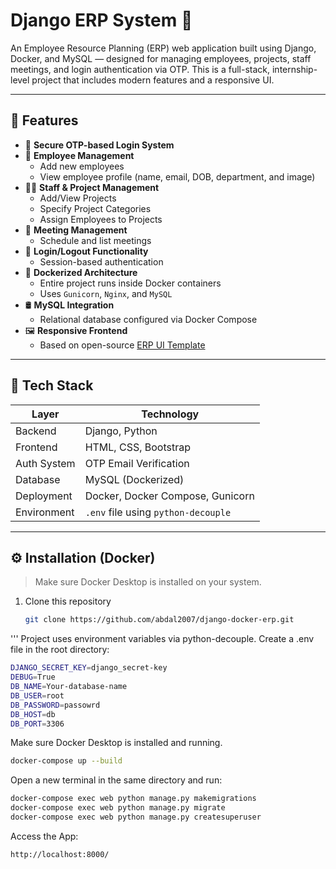 # Django ERP System 🚀

An Employee Resource Planning (ERP) web application built using Django, Docker, and MySQL — designed for managing employees, projects, staff meetings, and login authentication via OTP. This is a full-stack, internship-level project that includes modern features and a responsive UI.

---

## 🔐 Features

- 🔑 **Secure OTP-based Login System**  
- 👤 **Employee Management**  
  - Add new employees  
  - View employee profile (name, email, DOB, department, and image)  
- 🧑‍💼 **Staff & Project Management**  
  - Add/View Projects  
  - Specify Project Categories  
  - Assign Employees to Projects  
- 📅 **Meeting Management**
  - Schedule and list meetings  
- 🔄 **Login/Logout Functionality**
  - Session-based authentication  
- 🐳 **Dockerized Architecture**
  - Entire project runs inside Docker containers  
  - Uses `Gunicorn`, `Nginx`, and `MySQL`  
- 🛢️ **MySQL Integration**
  - Relational database configured via Docker Compose  
- 🖼️ **Responsive Frontend**
  - Based on open-source [ERP UI Template](https://github.com/kumardigamberjha/CodingIndiaERP/blob/master/website/templates/website/index.html)

---

## 🧰 Tech Stack

| Layer        | Technology           |
|--------------|----------------------|
| Backend      | Django, Python       |
| Frontend     | HTML, CSS, Bootstrap |
| Auth System  | OTP Email Verification |
| Database     | MySQL (Dockerized)   |
| Deployment   | Docker, Docker Compose, Gunicorn |
| Environment  | `.env` file using `python-decouple` |

---

## ⚙️ Installation (Docker)

> Make sure Docker Desktop is installed on your system.

1. Clone this repository  
   ```bash
   git clone https://github.com/abdal2007/django-docker-erp.git
  '''
  Project uses environment variables via python-decouple. Create a .env file in the root directory:
```bash
DJANGO_SECRET_KEY=django_secret-key
DEBUG=True
DB_NAME=Your-database-name
DB_USER=root
DB_PASSWORD=passowrd
DB_HOST=db
DB_PORT=3306

```
Make sure Docker Desktop is installed and running.
```bash
docker-compose up --build
```
Open a new terminal in the same directory and run:
```bash
docker-compose exec web python manage.py makemigrations
docker-compose exec web python manage.py migrate
docker-compose exec web python manage.py createsuperuser
```
Access the App:
```bash
http://localhost:8000/

 



